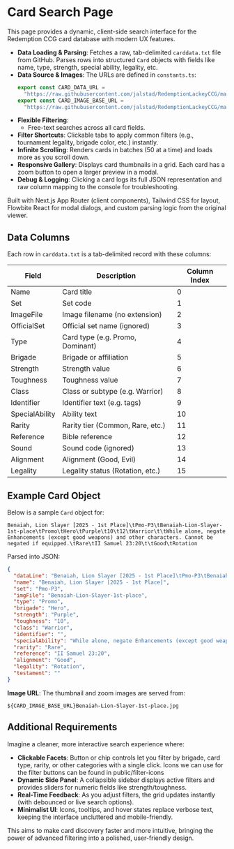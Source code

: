  # Card Search Page

 This page provides a dynamic, client-side search interface for the Redemption CCG card database with modern UX features.

 - **Data Loading & Parsing**: Fetches a raw, tab-delimited `carddata.txt` file from GitHub. Parses rows into structured `Card` objects with fields like name, type, strength, special ability, legality, etc.
- **Data Source & Images**: The URLs are defined in `constants.ts`:
  ```ts
  export const CARD_DATA_URL =
    "https://raw.githubusercontent.com/jalstad/RedemptionLackeyCCG/master/RedemptionQuick/sets/carddata.txt";
  export const CARD_IMAGE_BASE_URL =
    "https://raw.githubusercontent.com/jalstad/RedemptionLackeyCCG/master/RedemptionQuick/sets/setimages/general/";
  ```
 - **Flexible Filtering**:
   - Free-text searches across all card fields.
 - **Filter Shortcuts**: Clickable tabs to apply common filters (e.g., tournament legality, brigade color, etc.) instantly.
 - **Infinite Scrolling**: Renders cards in batches (50 at a time) and loads more as you scroll down.
 - **Responsive Gallery**: Displays card thumbnails in a grid. Each card has a zoom button to open a larger preview in a modal.
 - **Debug & Logging**: Clicking a card logs its full JSON representation and raw column mapping to the console for troubleshooting.

 Built with Next.js App Router (client components), Tailwind CSS for layout, Flowbite React for modal dialogs, and custom parsing logic from the original viewer.

## Data Columns
Each row in `carddata.txt` is a tab-delimited record with these columns:

| Field             | Description                       | Column Index |
|-------------------|-----------------------------------|--------------|
| Name              | Card title                       | 0            |
| Set               | Set code                         | 1            |
| ImageFile         | Image filename (no extension)    | 2            |
| OfficialSet       | Official set name (ignored)      | 3            |
| Type              | Card type (e.g. Promo, Dominant) | 4            |
| Brigade           | Brigade or affiliation           | 5            |
| Strength          | Strength value                   | 6            |
| Toughness         | Toughness value                  | 7            |
| Class             | Class or subtype (e.g. Warrior)  | 8            |
| Identifier        | Identifier text (e.g. tags)      | 9            |
| SpecialAbility    | Ability text                     | 10           |
| Rarity            | Rarity tier (Common, Rare, etc.) | 11           |
| Reference         | Bible reference                  | 12           |
| Sound             | Sound code (ignored)             | 13           |
| Alignment         | Alignment (Good, Evil)           | 14           |
| Legality          | Legality status (Rotation, etc.) | 15           |


## Example Card Object
Below is a sample `Card` object for:
```
Benaiah, Lion Slayer [2025 - 1st Place]\tPmo-P3\tBenaiah-Lion-Slayer-1st-place\tPromo\tHero\tPurple\t10\t12\tWarrior\t\tWhile alone, negate Enhancements (except good weapons) and other characters. Cannot be negated if equipped.\tRare\tII Samuel 23:20\t\tGood\tRotation
```
Parsed into JSON:
```json
{
  "dataLine": "Benaiah, Lion Slayer [2025 - 1st Place]\tPmo-P3\tBenaiah-Lion-Slayer-1st-place\tPromo\tHero\tPurple\t10\t12\tWarrior\t\tWhile alone, negate Enhancements (except good weapons) and other characters. Cannot be negated if equipped.\tRare\tII Samuel 23:20\t\tGood\tRotation",
  "name": "Benaiah, Lion Slayer [2025 - 1st Place]",
  "set": "Pmo-P3",
  "imgFile": "Benaiah-Lion-Slayer-1st-place",
  "type": "Promo",
  "brigade": "Hero",
  "strength": "Purple",
  "toughness": "10",
  "class": "Warrior",
  "identifier": "",
  "specialAbility": "While alone, negate Enhancements (except good weapons) and other characters. Cannot be negated if equipped.",
  "rarity": "Rare",
  "reference": "II Samuel 23:20",
  "alignment": "Good",
  "legality": "Rotation",
  "testament": ""
}
```
**Image URL**: The thumbnail and zoom images are served from:
```
${CARD_IMAGE_BASE_URL}Benaiah-Lion-Slayer-1st-place.jpg
```
 
## Additional Requirements
Imagine a cleaner, more interactive search experience where:
- **Clickable Facets**: Button or chip controls let you filter by brigade, card type, rarity, or other categories with a single click. Icons we can use for the filter buttons can be found in public/filter-icons
- **Dynamic Side Panel**: A collapsible sidebar displays active filters and provides sliders for numeric fields like strength/toughness.
- **Real-Time Feedback**: As you adjust filters, the grid updates instantly (with debounced or live search options).
- **Minimalist UI**: Icons, tooltips, and hover states replace verbose text, keeping the interface uncluttered and mobile-friendly.

This aims to make card discovery faster and more intuitive, bringing the power of advanced filtering into a polished, user-friendly design.

